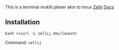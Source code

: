 This is a terminal muklti plexer akin to tmux
  [Zellij](https://github.com/zellij-org/zellij)
  [Docs](https://zellij.dev/documentation/configuration.html)
  
## Installation
  ```bash <(curl -L zellij.dev/launch)```

Command: `zellij`
